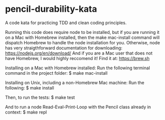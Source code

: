 # pencil-durability-kata
A code kata for practicing TDD and clean coding principles.

Running this code does require node to be installed, but if you are running it on a Mac with Homebrew installed, then the make mac-install command will dispatch Homebrew to handle the node installation for you. Otherwise, node has very straigthforward documentation for downloading:
    https://nodejs.org/en/download/
And if you are a Mac user that does not have Homebrew, I would highly reccomend it! Find it at:
    https://brew.sh

Installing on a Mac with Homebrew installed:
Run the following terminal command in the project folder:
    $ make mac-install

Installing on Unix, including a non-Homebrew Mac machine:
Run the following:
    $ make install

Then, to run the tests:
    $ make test

And to run a node Read-Eval-Print-Loop with the Pencil class already in context:
    $ make repl